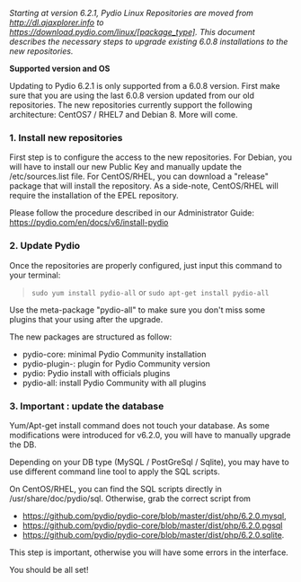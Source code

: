 *Starting at version 6.2.1, Pydio Linux Repositories are moved from http://dl.ajaxplorer.info to https://download.pydio.com/linux/[package_type]. This document describes the necessary steps to upgrade existing 6.0.8 installations to the new repositories.*

**Supported version and OS**

Updating to Pydio 6.2.1 is only supported from a 6.0.8 version.
First make sure that you are using the last 6.0.8 version updated from our old repositories.
The new repositories currently support the following architecture: CentOS7 / RHEL7 and Debian 8. More will come.

### 1. Install new repositories

First step is to configure the access to the new repositories. For Debian, you will have to install our new Public Key and manually update the /etc/sources.list file. For CentOS/RHEL, you can download a "release" package that will install the repository. As a side-note, CentOS/RHEL will require the installation of the EPEL repository.

Please follow the procedure described in our Administrator Guide: https://pydio.com/en/docs/v6/install-pydio

### 2. Update Pydio

Once the repositories are properly configured, just input this command to your terminal:
> `sudo yum install pydio-all`
or
> `sudo apt-get install pydio-all`

Use the meta-package "pydio-all" to make sure you don't miss some plugins that your using after the upgrade. 

The new packages are structured as follow: 
 * pydio-core: minimal Pydio Community installation
 * pydio-plugin-<name>: plugin for Pydio Community version
 * pydio:  Pydio install with officials plugins
 * pydio-all: install Pydio Community with all plugins

### 3. Important : update the database

Yum/Apt-get install command does not touch your database. As some modifications were introduced for v6.2.0, you will have to manually upgrade the DB.  

Depending on your DB type (MySQL / PostGreSql / Sqlite), you may have to use different command line tool to apply the SQL scripts.

On CentOS/RHEL, you can find the SQL scripts directly in /usr/share/doc/pydio/sql.
Otherwise, grab the correct script from 
 * https://github.com/pydio/pydio-core/blob/master/dist/php/6.2.0.mysql,
 * https://github.com/pydio/pydio-core/blob/master/dist/php/6.2.0.pgsql
 * https://github.com/pydio/pydio-core/blob/master/dist/php/6.2.0.sqlite.

This step is important, otherwise you will have some errors in the interface.

You should be all set!

